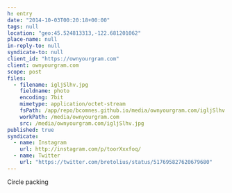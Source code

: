 ```yaml
---
h: entry
date: "2014-10-03T00:20:18+00:00"
tags: null
location: "geo:45.524813313,-122.681201062"
place-name: null
in-reply-to: null
syndicate-to: null
client_id: "https://ownyourgram.com"
client: ownyourgram.com
scope: post
files:
  - filename: igljSlhv.jpg
    fieldname: photo
    encoding: 7bit
    mimetype: application/octet-stream
    fsPath: /app/repo/bcomnes.github.io/media/ownyourgram.com/igljSlhv.jpg
    workPath: /media/ownyourgram.com
    src: /media/ownyourgram.com/igljSlhv.jpg
published: true
syndicate:
  - name: Instagram
    url: http://instagram.com/p/toorXxxfoq/
  - name: Twitter
    url: "https://twitter.com/bretolius/status/517695827620679680"
---
```

Circle packing

